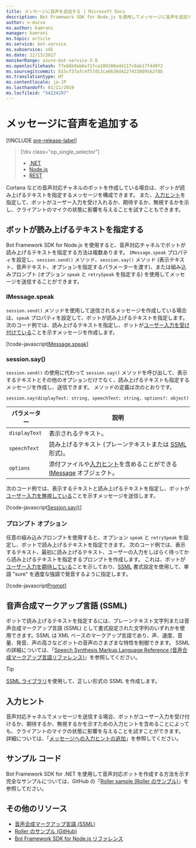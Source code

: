 ```yaml
---
title: メッセージに音声を追加する | Microsoft Docs
description: Bot Framework SDK for Node.js を使用してメッセージに音声を追加する方法について説明します。
author: v-ducvo
ms.author: kamrani
manager: kamrani
ms.topic: article
ms.service: bot-service
ms.subservice: sdk
ms.date: 12/13/2017
monikerRange: azure-bot-service-3.0
ms.openlocfilehash: f7e68b9ab6ef1fca189108ed4117c0ab17f4d9f2
ms.sourcegitcommit: b15cf37afc4f57d13ca6636d4227433809562f8b
ms.translationtype: HT
ms.contentlocale: ja-JP
ms.lasthandoff: 01/11/2019
ms.locfileid: "54224297"
---
```

# <a name="add-speech-to-messages"></a>メッセージに音声を追加する

[!INCLUDE [pre-release-label](../includes/pre-release-label-v3.md)]

> [!div class="op_single_selector"]
> - [.NET](../dotnet/bot-builder-dotnet-text-to-speech.md)
> - [Node.js](../nodejs/bot-builder-nodejs-text-to-speech.md)
> - [REST](../rest-api/bot-framework-rest-connector-text-to-speech.md)

Cortana などの音声対応チャネルのボットを作成している場合は、ボットが読み上げるテキストを指定するメッセージを構成できます。 また、[入力ヒント](bot-builder-nodejs-send-input-hints.md)を指定して、ボットがユーザー入力を受け入れるか、期待するか、無視するかを示し、クライアントのマイクの状態に影響を与えることを試すこともできます。

## <a name="specify-text-to-be-spoken-by-your-bot"></a>ボットが読み上げるテキストを指定する

Bot Framework SDK for Node.js を使用すると、音声対応チャネルでボットが読み上げるテキストを指定する方法は複数あります。 `IMessage.speak` プロパティを設定し、`session.send()` メソッド、`session.say()` メソッド (表示テキスト、音声テキスト、オプションを指定するパラメーターを渡す)、または組み込みプロンプト (オプション `speak` と `retrySpeak` を指定する) を使用してメッセージを送信することができます。

### <a id="message-speak"></a> IMessage.speak 

`session.send()` メソッドを使用して送信されるメッセージを作成している場合は、`speak` プロパティを設定して、ボットが読み上げるテキストを指定します。 次のコード例では、読み上げるテキストを指定し、ボットが[ユーザー入力を受け付けている](bot-builder-nodejs-send-input-hints.md)ことを示すメッセージを作成します。

[!code-javascript[IMessage.speak](../includes/code/node-text-to-speech.js#IMessageSpeak)]

### <a id="session-say"></a> session.say()

`session.send()` の使用に代わって `session.say()` メソッドを呼び出して、表示するテキストとその他のオプションだけでなく、読み上げるテキストも指定するメッセージを作成し、送信できます。 メソッドの定義は次のとおりです。

`session.say(displayText: string, speechText: string, options?: object)`

| パラメーター | 説明 |
|----|----|
| `displayText` | 表示されるテキスト。 |
| `speechText` | 読み上げるテキスト (プレーンテキストまたは <a href="https://msdn.microsoft.com/en-us/library/hh378377(v=office.14).aspx" target="_blank">SSML</a> 形式)。 |
| `options` | 添付ファイルや[入力ヒント](bot-builder-nodejs-send-input-hints.md)を含めることができる [IMessage][IMessage] オブジェクト。 |

次のコード例では、表示するテキストと読み上げるテキストを指定し、ボットが[ユーザー入力を無視している](bot-builder-nodejs-send-input-hints.md)ことを示すメッセージを送信します。

[!code-javascript[Session.say()](../includes/code/node-text-to-speech.js#SessionSay)]

### <a id="prompt-options"></a> プロンプト オプション

任意の組み込みプロンプトを使用すると、オプション `speak` と `retrySpeak` を設定し、ボットで読み上げるテキストを指定できます。 次のコード例では、表示するテキスト、最初に読み上げるテキスト、ユーザーの入力をしばらく待ってから読み上げるテキストを指定するプロンプトを作成します。 これは、ボットが[ユーザー入力を期待している](bot-builder-nodejs-send-input-hints.md)ことを示しており、[SSML](#ssml) 書式設定を使用して、単語 "sure" を適度な強調で発音するように指定します。

[!code-javascript[Prompt](../includes/code/node-text-to-speech.js#Prompt)]

## <a id="ssml"></a> 音声合成マークアップ言語 (SSML)

ボットで読み上げるテキストを指定するには、プレーンテキスト文字列または音声合成マークアップ言語 (SSML) として書式設定された文字列のいずれかを使用できます。SSML は XML ベースのマークアップ言語であり、声、速度、音量、発音、声の高さなどボットの音声のさまざまな特性を制御できます。 SSML の詳細については、「<a href="https://msdn.microsoft.com/en-us/library/hh378377(v=office.14).aspx" target="_blank">Speech Synthesis Markup Language Reference (音声合成マークアップ言語リファレンス)</a>」を参照してください。

> [!TIP]
> <a href="https://www.npmjs.com/search?q=ssml" target="_blank">SSML ライブラリ</a>を使用して、正しい形式の SSML を作成します。

## <a name="input-hints"></a>入力ヒント

音声対応チャネルでメッセージを送信する場合、ボットがユーザー入力を受け付けるか、期待するか、無視するかを示すための入力ヒントを含めることによっても、クライアントのマイクの状態に影響を与えることを試すことができます。 詳細については、「[メッセージへの入力ヒントの追加](bot-builder-nodejs-send-input-hints.md)」を参照してください。

## <a name="sample-code"></a>サンプル コード 

Bot Framework SDK for .NET を使用して音声対応ボットを作成する方法を示す完全なサンプルについては、GitHub の「<a href="https://github.com/Microsoft/BotBuilder-Samples/tree/master/Node/demo-RollerSkill" target="_blank">Roller sample (Roller のサンプル)</a>」を参照してださい。

## <a name="additional-resources"></a>その他のリソース

- <a href="https://msdn.microsoft.com/en-us/library/hh378377(v=office.14).aspx" target="_blank">音声合成マークアップ言語 (SSML)</a>
- <a href="https://github.com/Microsoft/BotBuilder-Samples/tree/master/Node/demo-RollerSkill" target="_blank">Roller のサンプル (GitHub)</a>
- [Bot Framework SDK for Node.js リファレンス][SDKReference]

[SDKReference]: https://docs.botframework.com/en-us/node/builder/chat-reference/modules/_botbuilder_d_.html

[Message]: https://docs.botframework.com/en-us/node/builder/chat-reference/classes/_botbuilder_d_.message

[IMessage]: http://docs.botframework.com/en-us/node/builder/chat-reference/interfaces/_botbuilder_d_.imessage
